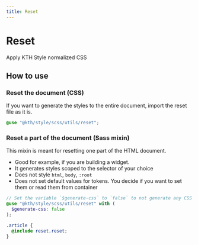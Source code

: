 ```yaml
---
title: Reset
---
```


# Reset

<p class="lead">Apply KTH Style normalized CSS</p>

## How to use

### Reset the document (CSS)

If you want to generate the styles to the entire document, import the reset file as it is.

```scss
@use "@kth/style/scss/utils/reset";
```

### Reset a part of the document (Sass mixin)

This mixin is meant for resetting one part of the HTML document.

- Good for example, if you are building a widget.
- It generates styles scoped to the selector of your choice
- Does not style `html`, `body`, `:root`
- Does not set default values for tokens. You decide if you want to set them or read them from container

```scss
// Set the variable `$generate-css` to `false` to not generate any CSS
@use "@kth/style/scss/utils/reset" with (
  $generate-css: false
);

.article {
  @include reset.reset;
}
```
